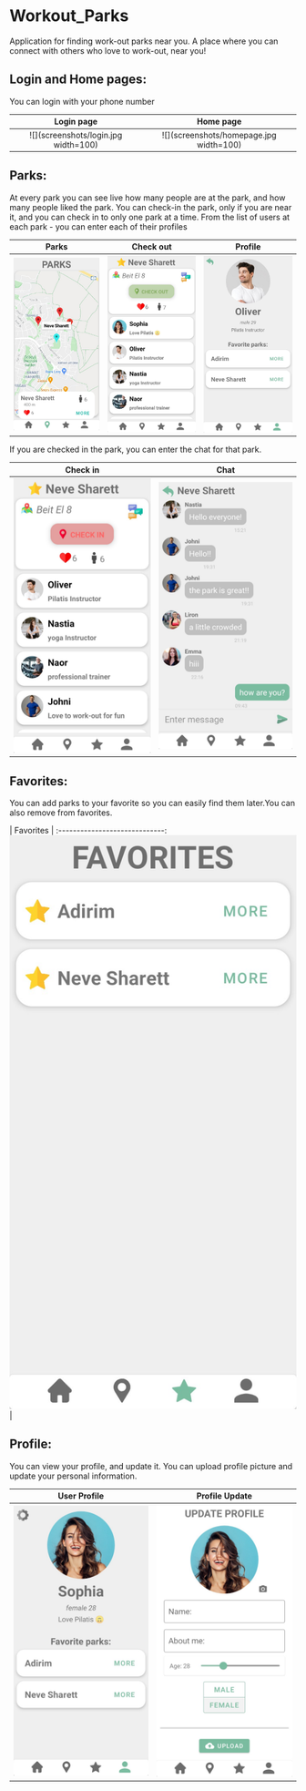# Workout_Parks
Application for finding work-out parks near you. 
A place where you can connect with others who love to work-out, near you!

## Login and Home pages:
You can login with your phone number

| Login page               | Home page                    |      
:-------------------------:|:----------------------------:|
|![](screenshots/login.jpg width=100)| ![](screenshots/homepage.jpg width=100)|

## Parks:
At every park you can see live how many people are at the park, and how many people liked the park. 
You can check-in the park, only if you are near it, and you can check in to only one park at a time.
From the list of users at each park - you can enter each of their profiles

| Parks                    | Check out                   |  Profile                   |            
:-------------------------:|:---------------------------:|:---------------------------:
|![](screenshots/parks.jpg)|![](screenshots/checkout.jpg)|![](screenshots/profile.jpg)|


If you are checked in the park, you can enter the chat for that park.

| Check in                   | Chat                    | 
:---------------------------:|:------------------------:
|![](screenshots/checkin.jpg)|![](screenshots/chat.jpg)|

## Favorites:
You can add parks to your favorite so you can easily find them later.You can also remove from favorites.

| Favorites                   | 
:-----------------------------:
![](screenshots/favorites.jpg)|

## Profile: 
You can view your profile, and update it. You can upload profile picture and update your personal information.

| User Profile                   | Profile Update                   |   
:-------------------------------:|:--------------------------------:|
|![](screenshots/userProfile.jpg)|![](screenshots/updateProfile.jpg)|

